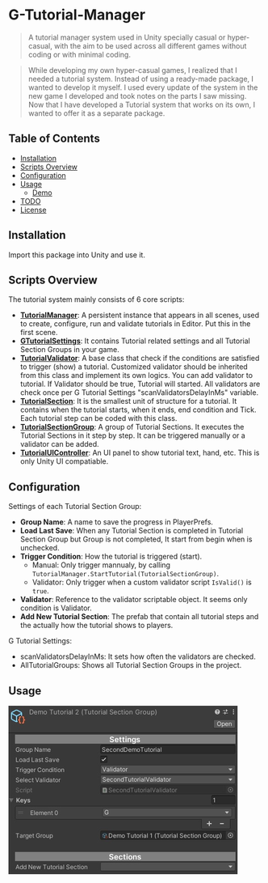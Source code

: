 # G-Tutorial-Manager

> A tutorial manager system used in Unity specially casual or hyper-casual, with the aim to be used across all different games without coding or with minimal coding.

> While developing my own hyper-casual games, I realized that I needed a tutorial system. Instead of using a ready-made package, I wanted to develop it myself. I used every update of the system in the new game I developed and took notes on the parts I saw missing. Now that I have developed a Tutorial system that works on its own, I wanted to offer it as a separate package.

## Table of Contents
- [Installation](#installation)
- [Scripts Overview](#scripts-overview)
- [Configuration](#configuration)
- [Usage](#usage)
    - [Demo](#demo)
- [TODO](#todo)
- [License](#license)

## Installation
Import this package into Unity and use it.

## Scripts Overview
The tutorial system mainly consists of 6 core scripts:
- [**TutorialManager**](Assets/G-Tutorial%20Manager/Requirements/TutorialManager.cs): A persistent instance that appears in all scenes, used to create, configure, run and validate tutorials in Editor. Put this in the first scene.
- [**GTutorialSettings**](Assets/G-Tutorial%20Manager/Requirements/GTutorialSettings.cs): It contains Tutorial related settings and all Tutorial Section Groups in your game.
- [**TutorialValidator**](Assets/G-Tutorial%20Manager/Validators/TutorialValidator.cs): A base class that check if the conditions are satisfied to trigger (show) a tutorial. Customized validator should be inherited from this class and implement its own logics. You can add validator to tutorial. If Validator should be true, Tutorial will started. All validators are check once per G Tutorial Settings "scanValidatorsDelayInMs" variable.
- [**TutorialSection**](Assets/G-Tutorial%20Manager/Sections/TutorialSection.cs): It is the smallest unit of structure for a tutorial. It contains when the tutorial starts, when it ends, end condition and Tick. Each tutorial step can be coded with this class.
- [**TutorialSectionGroup**](Assets/G-Tutorial%20Manager/Sections/TutorialSectionGroup.cs): A group of Tutorial Sections. It executes the Tutorial Sections in it step by step. It can be triggered manually or a validator can be added.
- [**TutorialUIController**](Assets/G-Tutorial%20Manager/Requirements/TutorialUIController.cs): An UI panel to show tutorial text, hand, etc. This is only Unity UI compatiable.

## Configuration
Settings of each Tutorial Section Group:
- **Group Name**: A name to save the progress in PlayerPrefs.
- **Load Last Save**: When any Tutorial Section is completed in Tutorial Section Group but Group is not completed, It start from begin when is unchecked. 
- **Trigger Condition**: How the tutorial is triggered (start).
   * Manual: Only trigger mannualy, by calling `TutorialManager.StartTutorial(TutorialSectionGroup)`.
   * Validator: Only trigger when a custom validator script `IsValid()` is `true`.
- **Validator**: Reference to the validator scriptable object. It seems only condition is Validator.
- **Add New Tutorial Section**: The prefab that contain all tutorial steps and the actually how the tutorial shows to players.

G Tutorial Settings: 
- scanValidatorsDelayInMs: It sets how often the validators are checked.
- AllTutorialGroups: Shows all Tutorial Section Groups in the project.

## Usage

![Tutorial Section](Documents/tutorialsectiongroupinspector.jpg)

